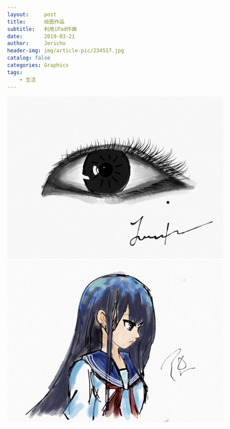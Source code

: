 ```yaml
---
layout:     post
title:      绘图作品
subtitle:   利用iPad作画
date:       2019-03-21
author:     Jericho
header-img: img/article-pic/234517.jpg
catalog: false
categories: Graphics
tags:
    - 生活
---
```

![](/img/graphics/draw-02.png)
![](/img/graphics/draw-01.jpg)